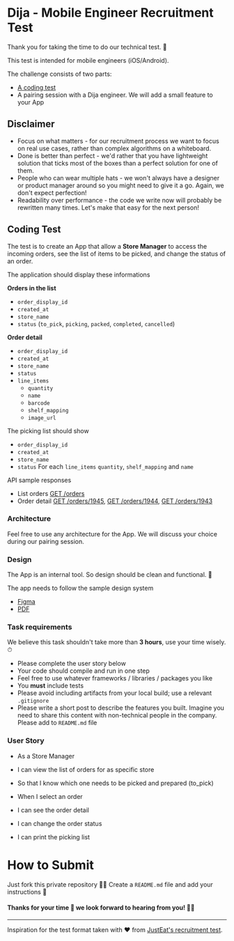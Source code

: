 Dija - Mobile Engineer Recruitment Test
==================================

Thank you for taking the time to do our technical test. 🙂

This test is intended for mobile engineers (iOS/Android).

The challenge consists of two parts:

* [A coding test](#coding-test)
* A pairing session with a Dija engineer. We will add a small feature to your App


## Disclaimer
- Focus on what matters - for our recruitment process we want to focus on real use cases, rather than complex algorithms on a whiteboard.
- Done is better than perfect - we'd rather that you have lightweight solution that ticks most of the boxes than a perfect solution for one of them.
- People who can wear multiple hats - we won't always have a designer or product manager around so you might need to give it a go. Again, we don't expect perfection!
- Readability over performance - the code we write now will probably be rewritten many times. Let's make that easy for the next person!


## Coding Test
The test is to create an App that allow a **Store Manager** to access the incoming orders, see the list of items to be picked, and change the status of an order.

The application should display these informations 

**Orders in the list**
- `order_display_id`
- `created_at`
- `store_name`
- `status` (`to_pick`, `picking`, `packed`, `completed`, `cancelled`)

**Order detail**
- `order_display_id`
- `created_at`
- `store_name`
- `status`
- `line_items`
  - `quantity`
  - `name`
  - `barcode`
  - `shelf_mapping`
  - `image_url`
	
The picking list should show
- `order_display_id`
- `created_at`
- `store_name`
- `status`
For each `line_items`
`quantity`, `shelf_mapping` and `name`


API sample responses
- List orders [GET /orders](fixtures/orders-list.json)
- Order detail [GET /orders/1945](fixtures/order-1945.json), [GET /orders/1944](fixtures/order-1944.json), [GET /orders/1943](fixtures/order-1943.json)


### Architecture
Feel free to use any architecture for the App. We will discuss your choice during our pairing session.

### Design
The App is an internal tool. So design should be clean and functional. 🙂 

The app needs to follow the sample design system 
- [Figma](Design/design-system.fig)
- [PDF](Design/design-system.pdf)


### Task requirements
We believe this task shouldn't take more than **3 hours**, use your time wisely. ⏱

- Please complete the user story below
- Your code should compile and run in one step
- Feel free to use whatever frameworks / libraries / packages you like
- You **must** include tests
- Please avoid including artifacts from your local build; use a relevant `.gitignore`
- Please write a short post to describe the features you built. Imagine you need to share this content with non-technical people in the company. Please add to `README.md` file

### User Story
- As a Store Manager
- I can view the list of orders for as specific store
- So that I know which one needs to be picked and prepared (to_pick)

- When I select an order
- I can see the order detail
- I can change the order status
- I can print the picking list



# How to Submit
Just fork this private repository 🧑‍💻
Create a `README.md` file and add your instructions 📝


#### Thanks for your time 🙏 we look forward to hearing from you! 🚀🚀

----

Inspiration for the test format taken with ❤️ from [JustEat's recruitment test](https://github.com/justeat/JustEat.RecruitmentTest).

